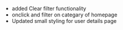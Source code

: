 - added Clear filter functionality
- onclick and filter on categary of homepage
- Updated small styling for user details page
